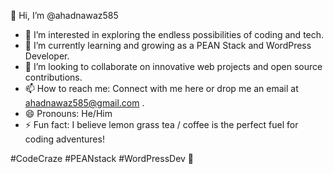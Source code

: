 👋 Hi, I’m @ahadnawaz585

- 👀 I’m interested in exploring the endless possibilities of coding and tech.
- 🌱 I’m currently learning and growing as a PEAN Stack and WordPress Developer.
- 💞️ I’m looking to collaborate on innovative web projects and open source contributions.
- 📫 How to reach me: Connect with me here or drop me an email at ahadnawaz585@gmail.com .
- 😄 Pronouns: He/Him
- ⚡ Fun fact: I believe lemon grass tea / coffee  is the perfect fuel for coding adventures!

#CodeCraze #PEANstack #WordPressDev 🚀
